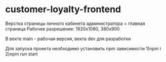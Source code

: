 # customer-loyalty-frontend

Верстка страницы личного кабинета администратора + главная страница
Рабочее разрешение: 1920х1080, 380х900

В векте main - рабочая версия, векта dev для разработки

Для запуска проекта необходимо установить npm зависимости
1)npm i
2)npm run start
